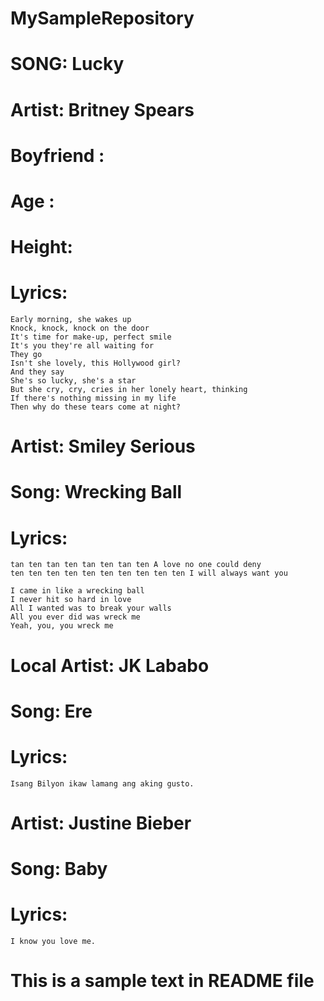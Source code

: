 # MySampleRepository
# SONG: Lucky
# Artist: Britney Spears
# Boyfriend :
# Age :
# Height:
# Lyrics: 
    Early morning, she wakes up
    Knock, knock, knock on the door
    It's time for make-up, perfect smile
    It's you they're all waiting for
    They go
    Isn't she lovely, this Hollywood girl?
    And they say
    She's so lucky, she's a star
    But she cry, cry, cries in her lonely heart, thinking
    If there's nothing missing in my life
    Then why do these tears come at night?

# Artist: Smiley Serious
# Song: Wrecking Ball
# Lyrics: 
    tan ten tan ten tan ten tan ten A love no one could deny
    ten ten ten ten ten ten ten ten ten ten I will always want you

    I came in like a wrecking ball
    I never hit so hard in love
    All I wanted was to break your walls
    All you ever did was wreck me
    Yeah, you, you wreck me

# Local Artist: JK Lababo
# Song: Ere
# Lyrics:
    Isang Bilyon ikaw lamang ang aking gusto.

# Artist: Justine Bieber
# Song: Baby
# Lyrics:
    I know you love me.
# This is a sample text in README file
